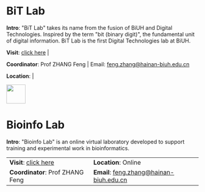 <img src="https://fzhang.bioinfo-lab.com/img/white.png" height="1">

# BiT Lab

<b>Intro</b>: "BiT Lab" takes its name from the fusion of BiUH and Digital Technologies. 
Inspired by the term "bit (binary digit)", the fundamental unit of digital information.
BiT Lab is the first Digital Technologies lab at BiUH.

<b>Visit</b>: [click here](/BiT_Lab) | 

<b>Coordinator</b>: Prof ZHANG Feng | Email: feng.zhang@hainan-biuh.edu.cn

<b>Location</b>: | 

<img src="https://fzhang.bioinfo-lab.com/img/white.png" height="50">

# Bioinfo Lab

<b>Intro</b>: "Bioinfo Lab" is an online virtual laboratory developed to support training and experimental work in bioinformatics.

| | |
|:---------|:---------|
|<b>Visit</b>: [click here](https://www.bioinfo-lab.com/)| <b>Location</b>: Online |
|<b>Coordinator</b>: Prof ZHANG Feng | <b>Email</b>: feng.zhang@hainan-biuh.edu.cn |


